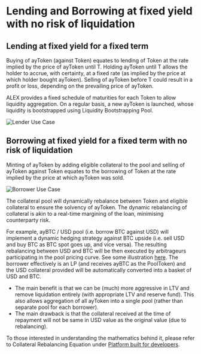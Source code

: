 # Lending and Borrowing at fixed yield with no risk of liquidation

## Lending at fixed yield for a fixed term

Buying of ayToken \(against Token\) equates to lending of Token at the rate implied by the price of ayToken until T. Holding ayToken until T allows the holder to accrue, with certainty, at a fixed rate \(as implied by the price at which holder bought ayToken\). Selling of ayToken before T could result in a profit or loss, depending on the prevailing price of ayToken.

ALEX provides a fixed schedule of maturities for each Token to allow liquidity aggregation. On a regular basis, a new ayToken is launched, whose liquidity is bootstrapped using Liquidity Bootstrapping Pool.

![Lender Use Case](http://yuml.me/diagram/scruffy/usecase/[Lender]-%28Go%20to%20ayToken%20/%20Token%20Pool%29,%28Go%20to%20ayToken%20/%20Token%20Pool%29-%28Sell%20Token%29,%28Sell%20Token%29-%28Buy%20ayToken%29)

## Borrowing at fixed yield for a fixed term with no risk of liquidation

Minting of ayToken by adding eligible collateral to the pool and selling of ayToken against Token equates to the borrowing of Token at the rate implied by the price at which ayToken was sold.

![Borrower Use Case](http://yuml.me/diagram/scruffy/usecase/[Borrower]-%28Go%20to%20ayToken%20/%20Collateral%20Pool%29,%28Go%20to%20ayToken%20/%20Collateral%20Pool%29-%28Deposit%20Collateral%29,%28Deposit%20Collateral%29-%28Mint%20ayToken%29,%28Mint%20ayToken%29-%28Go%20to%20ayToken%20/%20Token%20Pool%29,%28Go%20to%20ayToken%20/%20Token%20Pool%29-%28Sell%20ayToken%29,%28Sell%20ayToken%29-%28Buy%20Token%29)

The collateral pool will dynamically rebalance between Token and eligible collateral to ensure the solvency of ayToken. The dynamic rebalancing of collateral is akin to a real-time margining of the loan, minimising counterparty risk.

For example, ayBTC / USD pool \(i.e. borrow BTC against USD\) will implement a dynamic hedging strategy against BTC upside \(i.e. sell USD and buy BTC as BTC spot goes up, and vice versa\). The resulting rebalancing between USD and BTC will be then executed by arbitrageurs participating in the pool pricing curve. See some illustration [here](https://docs.google.com/spreadsheets/d/1d_Pzl0hoRFsD5q3yl97OxHmo_pVBf9tIgTAG4dfzENo?authuser=alexd%40alexgo.io&usp=drive_fs). The borrower effectively is an LP \(and receives ayBTC as the PoolToken\) and the USD collateral provided will be automatically converted into a basket of USD and BTC.

* The main benefit is that we can be \(much\) more aggressive in LTV and remove liquidation entirely \(with appropriate LTV and reserve fund\). This also allows aggregation of all ayToken into a single pool \(rather than separate pool for each borrower\).
* The main drawback is that the collateral received at the time of repayment will not be same in USD value as the original value \(due to rebalancing\).

To those interested in understanding the mathematics behind it, please refer to Collateral Rebalancing Equation under [Platform built for developers](platform-architecture-that-supports-ecosystem-development.md#collateral-rebalancing-equation).

